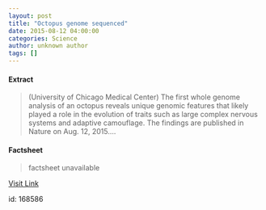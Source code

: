 ```yaml
---
layout: post
title: "Octopus genome sequenced"
date: 2015-08-12 04:00:00
categories: Science
author: unknown author
tags: []
---
```



#### Extract
>(University of Chicago Medical Center) The first whole genome analysis of an octopus reveals unique genomic features that likely played a role in the evolution of traits such as large complex nervous systems and adaptive camouflage. The findings are published in Nature on Aug. 12, 2015....

#### Factsheet
>factsheet unavailable

[Visit Link](http://www.eurekalert.org/pub_releases/2015-08/uocm-ogs081015.php)

id:  168586


